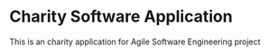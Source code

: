 # Charity Software Application

This is an charity application for Agile Software Engineering project
